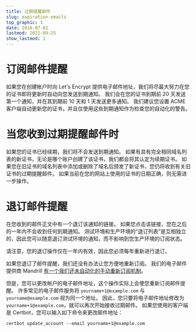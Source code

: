 ```yaml
---
title: 过期提醒邮件
slug: expiration-emails
top_graphic: 1
date: 2016-07-02
lastmod: 2021-09-25
show_lastmod: 1
---
```



# 订阅邮件提醒

如果您在创建帐户时向 Let's Encrypt 提供电子邮件地址，我们将尽最大努力在您的证书即将更新时自动向您发送到期通知。 我们会在您的证书到期前 20 天发送第一个通知，并在其到期前 10 天和 1 天发送更多通知。 我们建议您设置 ACME 客户端自动更新您的证书，并且仅使用这些到期通知作为检查您的自动化的警告。

# 当您收到过期提醒邮件时

如果您的证书已经续期，我们将不会发送到期通知。 如果有具有完全相同域名列表的新证书，无论是哪个账户创建了该证书，我们都会将其认定为续期证书。 如果您在旧证书的域名列表中添加或删除了域名后颁发了新证书，您仍将收到有关旧证书的过期提醒邮件。 如果当前在您的网站上使用的证书的日期正确，则无需进一步操作。

# 退订邮件提醒

在您收到的邮件正文中有一个退订该通知的链接。 如果您点击该链接，您在之后的一年内不会收到任何到期通知。 测试环境和生产环境的“退订列表”是互相独立的，因此您可以随意退订测试环境的通知，而不影响到您生产环境的订阅状态。

请注意，您的退订操作仅在一年内有效，因此您必须每年重新进行退订。

如果您退订了邮件提醒，我们还没有办法让您方便地重新订阅。 我们的电子邮件提供商 Mandrill [有一个我们还未自动化的手动重新订阅机制](https://mandrill.zendesk.com/hc/en-us/articles/360039299913)。

但是，您可以更改帐户的电子邮件地址，这个操作实际上会使您重新订阅邮件提醒。 许多常见的电子邮件服务将 `yourname+1@example.com` 与 `yourname@example.com` 视为同一个地址。 因此，您只要将电子邮件地址修改为 `yourname+1@example.com`，就可以再次开始接收过期邮件。 如果您使用的客户端是 Certbot，您可以输入如下命令来更改邮件地址：

`certbot update_account --email yourname+1@example.com`
